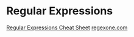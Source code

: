 []()
# Regular Expressions
[Regular Expressions Cheat Sheet](https://cheatography.com/davechild/cheat-sheets/regular-expressions/)
[regexone.com](https://regexone.com/)